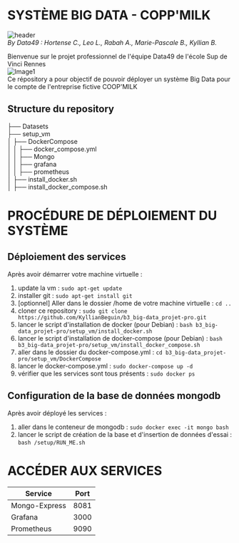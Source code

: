# SYSTÈME BIG DATA - COPP'MILK  
![header](https://user-images.githubusercontent.com/50613619/167309970-bf82e8e7-52d6-4d0a-a218-3b6a927969b7.PNG)  
*By Data49 : Hortense C., Leo L., Rabah A., Marie-Pascale B., Kyllian B.*

Bienvenue sur le projet professionnel de l'équipe Data49 de l'école Sup de Vinci Rennes  
![Image1](https://user-images.githubusercontent.com/50613619/167310031-d208ef5f-474e-4dc0-bb5b-9eeb345aff5c.png)  
Ce répository a pour objectif de pouvoir déployer un système Big Data pour le compte de l'entreprise fictive COOP'MILK  
## Structure du repository
├── Datasets  
├── setup_vm  
│   ├── DockerCompose  
│   │   ├── docker_compose.yml  
│   │   ├── Mongo  
│   │   ├── grafana  
│   │   ├── prometheus  
│   ├── install_docker.sh  
│   ├── install_docker_compose.sh  
# PROCÉDURE DE DÉPLOIEMENT DU SYSTÈME  
## Déploiement des services
Après avoir démarrer votre machine virtuelle :  
1. update la vm : `sudo apt-get update`
2. installer git : `sudo apt-get install git`
3. [optionnel] Aller dans le dossier /home de votre machine virtuelle : `cd ..`  
4. cloner ce repository : `sudo git clone https://github.com/KyllianBeguin/b3_big-data_projet-pro.git`  
5. lancer le script d'installation de docker (pour Debian) : `bash b3_big-data_projet-pro/setup_vm/install_docker.sh`  
6. lancer le script d'installation de docker-compose (pour Debian) : `bash  b3_big-data_projet-pro/setup_vm/install_docker_compose.sh`  
7. aller dans le dossier du docker-compose.yml : `cd b3_big-data_projet-pro/setup_vm/DockerCompose`  
8. lancer le docker-compose.yml : `sudo docker-compose up -d`  
9. vérifier que les services sont tous présents : `sudo docker ps`  
## Configuration de la base de données mongodb  
Après avoir déployé les services :
1. aller dans le conteneur de mongodb : `sudo docker exec -it mongo bash`  
2. lancer le script de création de la base et d'insertion de données d'essai : `bash /setup/RUN_ME.sh`  
# ACCÉDER AUX SERVICES
| Service | Port |
| ----------- | ----------- |
| Mongo-Express | 8081 |
| Grafana | 3000 |
| Prometheus | 9090 |
